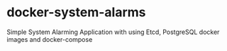 # docker-system-alarms
Simple System Alarming Application with using Etcd, PostgreSQL docker images and docker-compose
